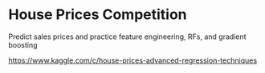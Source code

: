 # House Prices Competition

Predict sales prices and practice feature engineering, RFs, and gradient boosting


https://www.kaggle.com/c/house-prices-advanced-regression-techniques
